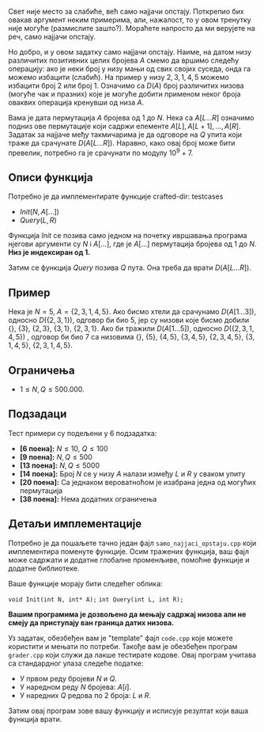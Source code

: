 Свет није место за слабиће, већ само најјачи опстају. Поткрепио бих овакав аргумент неким примерима, али, нажалост, то у овом тренутку није могуће (размислите зашто?). Мораћете напросто да ми верујете на реч, само најјачи опстају.

Но добро, и у овом задатку само најјачи опстају. Наиме, на датом низу различитих позитивних целих бројева $A$ смемо да вршимо следећу операцију: ако је неки број у низу мањи од свих својих суседа, онда га можемо избацити (слабић). На пример у низу $2,3,1,4,5$ можемо избацити број $2$ или број $1$. Означимо са $D(A)$ број различитих низова (могуће чак и празних) које је могуће добити применом неког броја оваквих операција кренувши од низа $A$.

Вама је дата пермутација $A$ бројева од $1$ до $N$. Нека са $A[L\ldots R]$ означимо подниз ове пермутације који садржи елементе $A[L],A[L+1],\ldots,A[R]$. Задатак за најјаче међу такмичарима је да одговоре на $Q$ упита који траже да срачунате $D(A[L\ldots R])$. Наравно, како овај број може бити превелик, потребно га је срачунати по модулу $10^9+7$.

## Описи функција

Потребно је да имплементирате функције
crafted-dir: testcases

-   $Init(N,  A[\ldots])$
-   $Query(L, R)$

Функција $Init$ се позива само једном на почетку ивршавања програма нјегови аргументи су $N$ i $A[\ldots]$, где је $A[\ldots]$ пермутација бројева од $1$ до $N$.   **Низ је индексиран од 1.**


Затим се функција $Query$ позива $Q$ пута. Она треба да врати $D(A[L\ldots R])$.
## Пример

Нека је $N=5$,  $A=\{2,3,1,4,5\}$. Ако бисмо хтели да срачунамо   $D(A[1\ldots3])$, односно $D(\{2,3,1\})$, одговор би био $5$, јер су низови које бисмо добили $\{\}$, $\{3\}$, $\{2,3\}$, $\{3,1\}$, $\{2,3,1\}$. Ако би тражили $D(A[1\ldots5])$, односно $D(\{2,3,1,4,5\})$ , одговор би био $7$ са низовима $\{\},$ $\{5\}$, $\{4,5\}$, $\{3,4,5\}$, $\{2,3,4,5\}$, $\{3,1,4,5\}$, $\{2,3,1,4,5\}$.
## Ограничења

-   $1 \leq N,Q \leq 500.000$.

## Подзадаци

Тест примери су подељени у $6$ подзадатка:

-   **[6 поена]:** $N\le10$, $Q\le 100$
-   **[9 поена]:** $N,Q\le500$
-   **[13 поена]:** $N,Q\le5000$
-   **[14 поена]:** Број $N$ се у низу $A$ налази између $L$ и $R$ у сваком упиту
-   **[20 поена]:** Са једнаком вероватноћом је изабрана једна од могућих пермутација
-   **[38 поена]:** Нема додатних ограничења

## Детаљи имплементације

Потребно је да пошаљете тачно један фајл  `samo_najjaci_opstaju.cpp`  који имплементира поменуте функције. Осим тражених функција, ваш фајл може садржати и додатне глобалне променљиве, помоћне функције и додатне библиотеке.

Ваше функције морају бити следећег облика:

`void Init(int N, int* A);`
`int Query(int L, int R);`

**Вашим програмима је дозвољено да мењају садржај низова али не смеју да приступају ван граница датих низова.**

Уз задатак, обезбеђен вам је "template" фајл  `code.cpp`  које можете користити и мењати по потреби. Такође вам је обезбеђен програм  `grader.cpp`  који служи да лакше тестирате кодове. Овај програм учитава са стандардног улаза следеће податке:

-   У првом реду бројеви $N$ и $Q$.
-   У наредном реду $N$ бројева: $A[i]$.
-   У наредних $Q$ редова по $2$ броја: $L$ и $R$.

Затим овај програм зове вашу функцију и исписује резултат који ваша функција врати.



